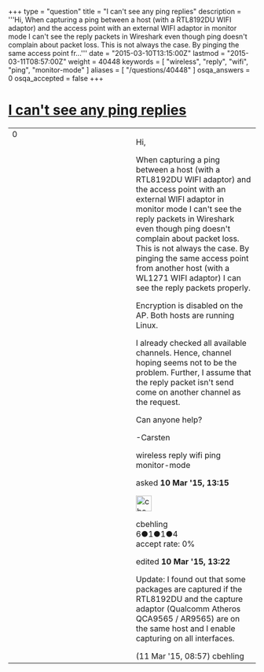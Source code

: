 +++
type = "question"
title = "I can&#x27;t see any ping replies"
description = '''Hi, When capturing a ping between a host (with a RTL8192DU WIFI adaptor) and the access point with an external WIFI adaptor in monitor mode I can&#x27;t see the reply packets in Wireshark even though ping doesn&#x27;t complain about packet loss. This is not always the case. By pinging the same access point fr...'''
date = "2015-03-10T13:15:00Z"
lastmod = "2015-03-11T08:57:00Z"
weight = 40448
keywords = [ "wireless", "reply", "wifi", "ping", "monitor-mode" ]
aliases = [ "/questions/40448" ]
osqa_answers = 0
osqa_accepted = false
+++

<div class="headNormal">

# [I can't see any ping replies](/questions/40448/i-cant-see-any-ping-replies)

</div>

<div id="main-body">

<div id="askform">

<table id="question-table" style="width:100%;"><colgroup><col style="width: 50%" /><col style="width: 50%" /></colgroup><tbody><tr class="odd"><td style="width: 30px; vertical-align: top"><div class="vote-buttons"><span id="post-40448-upvote" class="ajax-command post-vote up" rel="nofollow" title="I like this post (click again to cancel)"> </span><div id="post-40448-score" class="post-score" title="current number of votes">0</div><span id="post-40448-downvote" class="ajax-command post-vote down" rel="nofollow" title="I dont like this post (click again to cancel)"> </span> <span id="favorite-mark" class="ajax-command favorite-mark" rel="nofollow" title="mark/unmark this question as favorite (click again to cancel)"> </span><div id="favorite-count" class="favorite-count"></div></div></td><td><div id="item-right"><div class="question-body"><p>Hi,</p><p>When capturing a ping between a host (with a RTL8192DU WIFI adaptor) and the access point with an external WIFI adaptor in monitor mode I can't see the reply packets in Wireshark even though ping doesn't complain about packet loss. This is not always the case. By pinging the same access point from another host (with a WL1271 WIFI adaptor) I can see the reply packets properly.</p><p>Encryption is disabled on the AP. Both hosts are running Linux.</p><p>I already checked all available channels. Hence, channel hoping seems not to be the problem. Further, I assume that the reply packet isn't send come on another channel as the request.</p><p>Can anyone help?</p><p>-Carsten</p></div><div id="question-tags" class="tags-container tags"><span class="post-tag tag-link-wireless" rel="tag" title="see questions tagged &#39;wireless&#39;">wireless</span> <span class="post-tag tag-link-reply" rel="tag" title="see questions tagged &#39;reply&#39;">reply</span> <span class="post-tag tag-link-wifi" rel="tag" title="see questions tagged &#39;wifi&#39;">wifi</span> <span class="post-tag tag-link-ping" rel="tag" title="see questions tagged &#39;ping&#39;">ping</span> <span class="post-tag tag-link-monitor-mode" rel="tag" title="see questions tagged &#39;monitor-mode&#39;">monitor-mode</span></div><div id="question-controls" class="post-controls"></div><div class="post-update-info-container"><div class="post-update-info post-update-info-user"><p>asked <strong>10 Mar '15, 13:15</strong></p><img src="https://secure.gravatar.com/avatar/fa9cc1986dc2cd5d366183e5c881eb24?s=32&amp;d=identicon&amp;r=g" class="gravatar" width="32" height="32" alt="cbehling&#39;s gravatar image" /><p><span>cbehling</span><br />
<span class="score" title="6 reputation points">6</span><span title="1 badges"><span class="badge1">●</span><span class="badgecount">1</span></span><span title="1 badges"><span class="silver">●</span><span class="badgecount">1</span></span><span title="4 badges"><span class="bronze">●</span><span class="badgecount">4</span></span><br />
<span class="accept_rate" title="Rate of the user&#39;s accepted answers">accept rate:</span> <span title="cbehling has no accepted answers">0%</span></p></div><div class="post-update-info post-update-info-edited"><p><span> edited <strong>10 Mar '15, 13:22</strong> </span></p></div></div><div id="comments-container-40448" class="comments-container"><span id="40474"></span><div id="comment-40474" class="comment"><div id="post-40474-score" class="comment-score"></div><div class="comment-text"><p>Update: I found out that some packages are captured if the RTL8192DU and the capture adaptor (Qualcomm Atheros QCA9565 / AR9565) are on the same host and I enable capturing on all interfaces.</p></div><div id="comment-40474-info" class="comment-info"><span class="comment-age">(11 Mar '15, 08:57)</span> <span class="comment-user userinfo">cbehling</span></div></div></div><div id="comment-tools-40448" class="comment-tools"></div><div class="clear"></div><div id="comment-40448-form-container" class="comment-form-container"></div><div class="clear"></div></div></td></tr></tbody></table>

</div>

</div>

